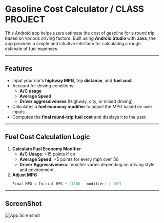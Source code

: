 # Gasoline Cost  Calculator / CLASS PROJECT
This Android app helps users estimate the cost of gasoline for a round trip based on various driving factors. Built using **Android Studio**
with **Java**, the app provides a simple and intuitive interface for calculating a rough estimate of fuel expenses.

---

## Features 
- Input your car's **highway MPG**, trip **distance**, and **fuel cost**.
- Account for driving conditions:
  - **A/C usage**
  - **Average Speed**
  - **Driver aggressiveness** (Highway, city, or mixed driving)
- Calculates a **fuel economy modifier** to adjust the MPG based on user inputs.
- Computes the **final round-trip fuel cost** and displays it to the user.

---

## Fuel Cost Calculation Logic

1. **Calculate Fuel Economy Modifier**
   - **A/C Usage**: +15 points if on
   - **Average Speed**: +5 points for every mph over 50
   - **Driver Aggressiveness**: modifier varies depending on driving style and environment.
2. **Adjust MPG**
   ```java
   Final MPG = Initial MPG * ((100 - modifier) / 100)

---

## ScreenShot

![App Screnshot](images/appScreenshot.png)

